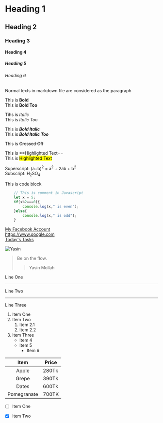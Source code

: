<!-- Heading 1 - 6 --> 
# Heading 1
## Heading 2
### Heading 3
#### Heading 4
##### Heading 5
###### Heading 6

<!-- Paragraph -->
Normal texts in markdown file are considered as the paragraph

<!-- Bold Text, **text** or __Bold__ -->
This is **Bold**  
This is __Bold Too__

<!-- Italic Texts, *Italic* or _Italic_ -->
Tihs is *Italic*  
This is _Italic Too_

<!-- Bold Italic, ***BI*** or ___BI___ -->
This is ***Bold Italic***  
This is ___Bold Italic Too___

<!-- Crossed Of, ~~CO~~ -->
This is ~~Crossed Off~~

<!-- Highlighted Text -->
This is ==Highlighted Text==   <!-- it doesn't work -->  
This is <mark> Highlighted Text</mark> <!-- Use mark tag instead -->

<!-- Superscript & Subscript -->
Superscript: (a+b)<sup>2</sup> = a<sup>2</sup> + 2ab + b<sup>2</sup>  
Subscript: H<sub>2</sub>SO<sub>4</sub>

<!-- Code Snipped , ```js ```-->
This is code block  
```js
    // This is comment in Javascript
    let x = 5;
    if(x%2===0){
        console.log(x," is even");
    }else{
        console.log(x," is odd");
    }
```

<!-- Initiating Links, [Texts](source/hyperlink) -->
[My Facebook Account](https://www.facebook.com/mymofcl)  
<https://www.google.com>  
[Today's Tasks](../Day_05/Scripts/index.js)

<!-- Image, ![Image Title](Image Source) -->
![Yasin](https://media.licdn.com/dms/image/v2/D5603AQHBXI-ZlRm2uQ/profile-displayphoto-shrink_200_200/profile-displayphoto-shrink_200_200/0/1720399798379?e=2147483647&v=beta&t=EqjwCJ-8gcU7GGdRtQUw38Tl78ZM5gETSYHXJWztAFs)

<!-- Block-Quotes, > / >> .. -->
>Be on the flow.
>>Yasin Mollah

<!-- Horizontal Rules, *** or ___ -->
Line One  
*** 
Line Two  
___
Line Three

<!-- Lists, *,-, +, -->
1. Item One
2. Item Two
    1. Item 2.1
    1. Item 2.2
3. Item Three
    * Item 4
    + Item 5
        - Item 6 
        

<!-- Tables, || br |--|  -->
| Item | Price |
|:----:|-------|
|Apple | 280Tk |
|Grepe | 390Tk |
|Dates | 600Tk |
|Pomegranate| 700TK |

<!-- CheckBox , - [] or - [x] -->
- [ ] Item One
- [x] Item Two



